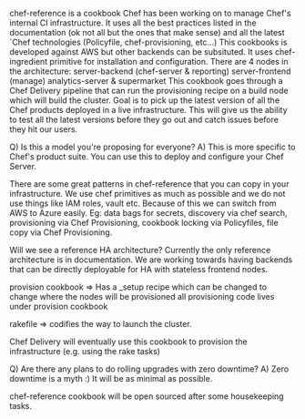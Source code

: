 chef-reference is a cookbook Chef has been working on to manage Chef's internal CI infrastructure. 
It uses all the best practices listed in the documentation (ok not all but the ones that make sense) and all the latest `Chef technologies (Policyfile, chef-provisioning, etc...) 
This cookbooks is developed against AWS but other backends can be subsituted. It uses chef-ingredient primitive for installation and configuration.
There are 4 nodes in the architecture: server-backend (chef-server & reporting) server-frontend (manage) analytics-server & supermarket
This cookbook goes through a Chef Delivery pipeline that can run the provisioning recipe on a build node which will build the cluster.
Goal is to pick up the latest version of all the Chef products deployed in a live infrastructure. 
This will give us the ability to test all the latest versions before they go out and catch issues before they hit our users.

Q) Is this a model you're proposing for everyone?
A) This is more specific to Chef's product suite. You can use this to deploy and configure your Chef Server.

There are some great patterns in chef-reference that you can copy in your infrastructure.
We use chef primitives as much as possible and we do not use things like IAM roles, vault etc. Because of this we can switch from AWS to Azure easily.
Eg: data bags for secrets, discovery via chef search, provisioning via Chef Provisioning, cookbook locking via Policyfiles, file copy via Chef Provisioning.

Will we see a reference HA architecture?
Currently the only reference architecture is in documentation. We are working towards having backends that can be directly deployable for HA with stateless frontend nodes.

provision cookbook => Has a _setup recipe which can be changed to change where the nodes will be provisioned
all provisioning code lives under provision cookbook

rakefile => codifies the way to launch the cluster.

Chef Delivery will eventually use this cookbook to provision the infrastructure (e.g. using the rake tasks)

Q) Are there any plans to do rolling upgrades with zero downtime?
A) Zero downtime is a myth :) It will be as minimal as possible.

chef-reference cookbook will be open sourced after some housekeeping tasks.